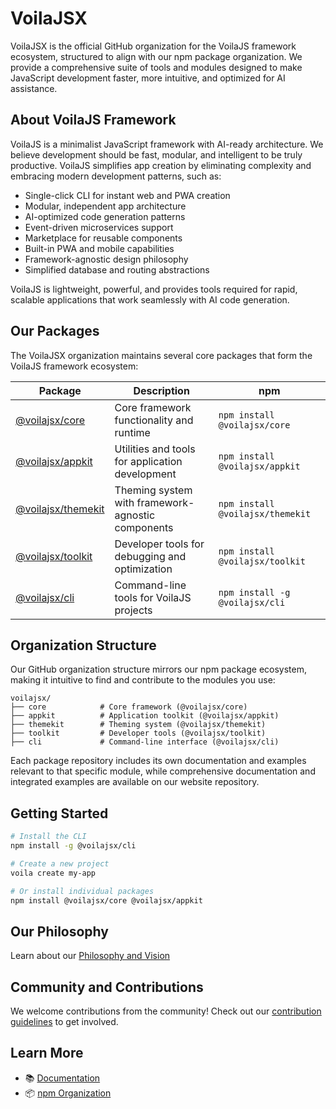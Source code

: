 # VoilaJSX

VoilaJSX is the official GitHub organization for the VoilaJS framework ecosystem, structured to align with our npm package organization. We provide a comprehensive suite of tools and modules designed to make JavaScript development faster, more intuitive, and optimized for AI assistance.

## About VoilaJS Framework

VoilaJS is a minimalist JavaScript framework with AI-ready architecture. We believe development should be fast, modular, and intelligent to be truly productive. VoilaJS simplifies app creation by eliminating complexity and embracing modern development patterns, such as:

- Single-click CLI for instant web and PWA creation
- Modular, independent app architecture
- AI-optimized code generation patterns
- Event-driven microservices support
- Marketplace for reusable components
- Built-in PWA and mobile capabilities
- Framework-agnostic design philosophy
- Simplified database and routing abstractions

VoilaJS is lightweight, powerful, and provides tools required for rapid, scalable applications that work seamlessly with AI code generation.

## Our Packages

The VoilaJSX organization maintains several core packages that form the VoilaJS framework ecosystem:

| Package                                                    | Description                                       | npm                              |
| ---------------------------------------------------------- | ------------------------------------------------- | -------------------------------- |
| [@voilajsx/core](https://github.com/voilajsx/core)         | Core framework functionality and runtime          | `npm install @voilajsx/core`     |
| [@voilajsx/appkit](https://github.com/voilajsx/appkit)     | Utilities and tools for application development   | `npm install @voilajsx/appkit`   |
| [@voilajsx/themekit](https://github.com/voilajsx/themekit) | Theming system with framework-agnostic components | `npm install @voilajsx/themekit` |
| [@voilajsx/toolkit](https://github.com/voilajsx/toolkit)   | Developer tools for debugging and optimization    | `npm install @voilajsx/toolkit`  |
| [@voilajsx/cli](https://github.com/voilajsx/cli)           | Command-line tools for VoilaJS projects           | `npm install -g @voilajsx/cli`   |

## Organization Structure

Our GitHub organization structure mirrors our npm package ecosystem, making it intuitive to find and contribute to the modules you use:

```
voilajsx/
├── core            # Core framework (@voilajsx/core)
├── appkit          # Application toolkit (@voilajsx/appkit)
├── themekit        # Theming system (@voilajsx/themekit)
├── toolkit         # Developer tools (@voilajsx/toolkit)
├── cli             # Command-line interface (@voilajsx/cli)
```

Each package repository includes its own documentation and examples relevant to that specific module, while comprehensive documentation and integrated examples are available on our website repository.

## Getting Started

```bash
# Install the CLI
npm install -g @voilajsx/cli

# Create a new project
voila create my-app

# Or install individual packages
npm install @voilajsx/core @voilajsx/appkit
```

## Our Philosophy

Learn about our [Philosophy and Vision](https://github.com/voilajsx/.github/blob/main/PHILOSOPHY.md)

## Community and Contributions

We welcome contributions from the community! Check out our [contribution guidelines](https://github.com/voilajsx/.github/blob/main/CONTRIBUTING.md) to get involved.

## Learn More

- 📚 [Documentation](https://voilajs.com/docs)
- 📦 [npm Organization](https://www.npmjs.com/org/voilajsx)
